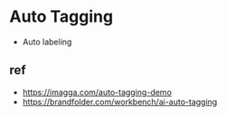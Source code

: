 # Auto Tagging
* Auto labeling

## ref
* https://imagga.com/auto-tagging-demo
* https://brandfolder.com/workbench/ai-auto-tagging

